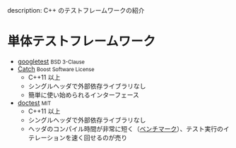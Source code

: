 description: C++ のテストフレームワークの紹介

# 単体テストフレームワーク

- [googletest](https://github.com/google/googletest) <small>BSD 3-Clause</small>
- [Catch](https://github.com/catchorg/Catch2) <small>Boost Software License</small>
  - C++11 以上
  - シングルヘッダで外部依存ライブラリなし
  - 簡単に使い始められるインターフェース
- [doctest](https://github.com/onqtam/doctest) <small>MIT</small>
  - C++11 以上
  - シングルヘッダで外部依存ライブラリなし
  - ヘッダのコンパイル時間が非常に短く（[ベンチマーク](https://github.com/onqtam/doctest/blob/master/doc/markdown/benchmarks.md)）、テスト実行のイテレーションを速く回せるのが売り

